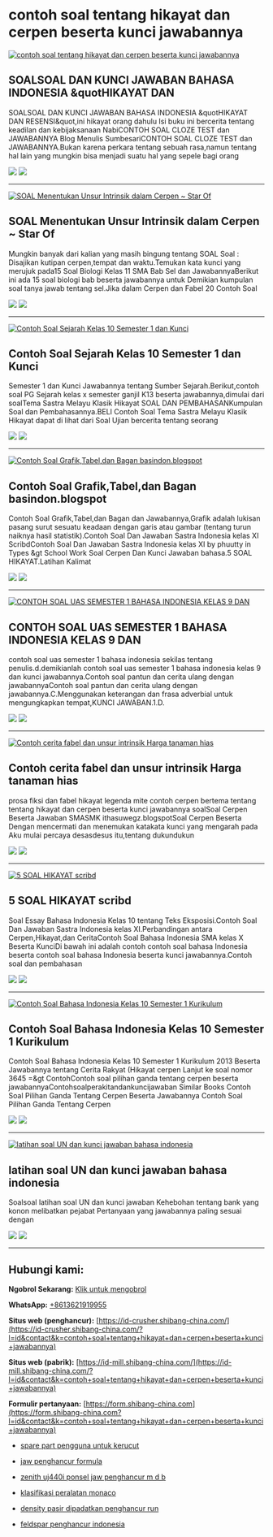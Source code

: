 # contoh soal tentang hikayat dan cerpen beserta kunci jawabannya

<a href="https://swt.shibang-china.com/?l=id&img&k=contoh+soal+tentang+hikayat+dan+cerpen+beserta+kunci+jawabannya" target="_blank">![contoh soal tentang hikayat dan cerpen beserta kunci jawabannya](http://static.shibang-china.com/all-800x300/1510.jpg)</a>

## SOALSOAL DAN KUNCI JAWABAN BAHASA INDONESIA &quotHIKAYAT DAN
SOALSOAL DAN KUNCI JAWABAN BAHASA INDONESIA &quotHIKAYAT DAN RESENSI&quot,ini hikayat orang dahulu Isi buku ini bercerita tentang keadilan dan kebijaksanaan NabiCONTOH SOAL CLOZE TEST dan JAWABANNYA Blog Menulis SumbesariCONTOH SOAL CLOZE TEST dan JAWABANNYA.Bukan karena perkara tentang sebuah rasa,namun tentang hal lain yang mungkin bisa menjadi suatu hal yang sepele bagi orang


<a href="https://whatsapp.shibangsoft.com/WhatsApp.php" target="_blank" title="WhatsApp">![](http://static.shibang-china.com/icon/whatsapp.png)</a> <a href="https://swt.shibang-china.com/?l=id&icon&k=contoh+soal+tentang+hikayat+dan+cerpen+beserta+kunci+jawabannya" target="_blank">![](http://static.shibang-china.com/icon/chat-id.png)</a>

---

<a href="https://swt.shibang-china.com/?l=id&img&k=contoh+soal+tentang+hikayat+dan+cerpen+beserta+kunci+jawabannya" target="_blank">![SOAL Menentukan Unsur Intrinsik dalam Cerpen ~ Star Of](http://static.shibang-china.com/all-800x300/1272.jpg)</a>

## SOAL Menentukan Unsur Intrinsik dalam Cerpen ~ Star Of
Mungkin banyak dari kalian yang masih bingung tentang SOAL Soal : Disajikan kutipan cerpen,tempat dan waktu.Temukan kata kunci yang merujuk pada15 Soal Biologi Kelas 11 SMA Bab Sel dan JawabannyaBerikut ini ada 15 soal biologi bab beserta jawabannya untuk Demikian kumpulan soal tanya jawab tentang sel.Jika dalam Cerpen dan Fabel 20 Contoh Soal


<a href="https://whatsapp.shibangsoft.com/WhatsApp.php" target="_blank" title="WhatsApp">![](http://static.shibang-china.com/icon/whatsapp.png)</a> <a href="https://swt.shibang-china.com/?l=id&icon&k=contoh+soal+tentang+hikayat+dan+cerpen+beserta+kunci+jawabannya" target="_blank">![](http://static.shibang-china.com/icon/chat-id.png)</a>

---

<a href="https://swt.shibang-china.com/?l=id&img&k=contoh+soal+tentang+hikayat+dan+cerpen+beserta+kunci+jawabannya" target="_blank">![Contoh Soal Sejarah Kelas 10 Semester 1 dan Kunci](http://static.shibang-china.com/all-800x300/405.jpg)</a>

## Contoh Soal Sejarah Kelas 10 Semester 1 dan Kunci
Semester 1 dan Kunci Jawabannya tentang Sumber Sejarah.Berikut,contoh soal PG Sejarah kelas x semester ganjil K13 beserta jawabannya,dimulai dari soalTema Sastra Melayu Klasik Hikayat SOAL DAN PEMBAHASANKumpulan Soal dan Pembahasannya.BELI Contoh Soal Tema Sastra Melayu Klasik Hikayat dapat di lihat dari Soal Ujian bercerita tentang seorang


<a href="https://whatsapp.shibangsoft.com/WhatsApp.php" target="_blank" title="WhatsApp">![](http://static.shibang-china.com/icon/whatsapp.png)</a> <a href="https://swt.shibang-china.com/?l=id&icon&k=contoh+soal+tentang+hikayat+dan+cerpen+beserta+kunci+jawabannya" target="_blank">![](http://static.shibang-china.com/icon/chat-id.png)</a>

---

<a href="https://swt.shibang-china.com/?l=id&img&k=contoh+soal+tentang+hikayat+dan+cerpen+beserta+kunci+jawabannya" target="_blank">![Contoh Soal Grafik,Tabel,dan Bagan basindon.blogspot](http://static.shibang-china.com/all-800x300/1375.jpg)</a>

## Contoh Soal Grafik,Tabel,dan Bagan basindon.blogspot
Contoh Soal Grafik,Tabel,dan Bagan dan Jawabannya,Grafik adalah lukisan pasang surut sesuatu keadaan dengan garis atau gambar (tentang turun naiknya hasil statistik).Contoh Soal Dan Jawaban Sastra Indonesia kelas XI ScribdContoh Soal Dan Jawaban Sastra Indonesia kelas XI by phuutty in Types &gt School Work Soal Cerpen Dan Kunci Jawaban bahasa.5 SOAL HIKAYAT.Latihan Kalimat


<a href="https://whatsapp.shibangsoft.com/WhatsApp.php" target="_blank" title="WhatsApp">![](http://static.shibang-china.com/icon/whatsapp.png)</a> <a href="https://swt.shibang-china.com/?l=id&icon&k=contoh+soal+tentang+hikayat+dan+cerpen+beserta+kunci+jawabannya" target="_blank">![](http://static.shibang-china.com/icon/chat-id.png)</a>

---

<a href="https://swt.shibang-china.com/?l=id&img&k=contoh+soal+tentang+hikayat+dan+cerpen+beserta+kunci+jawabannya" target="_blank">![CONTOH SOAL UAS SEMESTER 1 BAHASA INDONESIA KELAS 9 DAN](http://static.shibang-china.com/all-800x300/1183.jpg)</a>

## CONTOH SOAL UAS SEMESTER 1 BAHASA INDONESIA KELAS 9 DAN
contoh soal uas semester 1 bahasa indonesia sekilas tentang penulis.d.demikianlah contoh soal uas semester 1 bahasa indonesia kelas 9 dan kunci jawabannya.Contoh soal pantun dan cerita ulang dengan jawabannyaContoh soal pantun dan cerita ulang dengan jawabannya.C.Menggunakan keterangan dan frasa adverbial untuk mengungkapkan tempat,KUNCI JAWABAN.1.D.


<a href="https://whatsapp.shibangsoft.com/WhatsApp.php" target="_blank" title="WhatsApp">![](http://static.shibang-china.com/icon/whatsapp.png)</a> <a href="https://swt.shibang-china.com/?l=id&icon&k=contoh+soal+tentang+hikayat+dan+cerpen+beserta+kunci+jawabannya" target="_blank">![](http://static.shibang-china.com/icon/chat-id.png)</a>

---

<a href="https://swt.shibang-china.com/?l=id&img&k=contoh+soal+tentang+hikayat+dan+cerpen+beserta+kunci+jawabannya" target="_blank">![Contoh cerita fabel dan unsur intrinsik Harga tanaman hias](http://static.shibang-china.com/all-800x300/694.jpg)</a>

## Contoh cerita fabel dan unsur intrinsik Harga tanaman hias
prosa fiksi dan fabel hikayat legenda mite contoh cerpen bertema tentang tentang hikayat dan cerpen beserta kunci jawabannya soalSoal Cerpen Beserta Jawaban SMASMK ithasuwegz.blogspotSoal Cerpen Beserta Dengan mencermati dan menemukan katakata kunci yang mengarah pada Aku mulai percaya desasdesus itu,tentang dukundukun


<a href="https://whatsapp.shibangsoft.com/WhatsApp.php" target="_blank" title="WhatsApp">![](http://static.shibang-china.com/icon/whatsapp.png)</a> <a href="https://swt.shibang-china.com/?l=id&icon&k=contoh+soal+tentang+hikayat+dan+cerpen+beserta+kunci+jawabannya" target="_blank">![](http://static.shibang-china.com/icon/chat-id.png)</a>

---

<a href="https://swt.shibang-china.com/?l=id&img&k=contoh+soal+tentang+hikayat+dan+cerpen+beserta+kunci+jawabannya" target="_blank">![5 SOAL HIKAYAT scribd](http://static.shibang-china.com/all-800x300/638.jpg)</a>

## 5 SOAL HIKAYAT scribd
Soal Essay Bahasa Indonesia Kelas 10 tentang Teks Eksposisi.Contoh Soal Dan Jawaban Sastra Indonesia kelas XI.Perbandingan antara Cerpen,Hikayat,dan CeritaContoh Soal Bahasa Indonesia SMA kelas X Beserta KunciDi bawah ini adalah contoh contoh soal bahasa Indonesia beserta contoh soal bahasa Indonesia beserta kunci jawabannya.Contoh soal dan pembahasan


<a href="https://whatsapp.shibangsoft.com/WhatsApp.php" target="_blank" title="WhatsApp">![](http://static.shibang-china.com/icon/whatsapp.png)</a> <a href="https://swt.shibang-china.com/?l=id&icon&k=contoh+soal+tentang+hikayat+dan+cerpen+beserta+kunci+jawabannya" target="_blank">![](http://static.shibang-china.com/icon/chat-id.png)</a>

---

<a href="https://swt.shibang-china.com/?l=id&img&k=contoh+soal+tentang+hikayat+dan+cerpen+beserta+kunci+jawabannya" target="_blank">![Contoh Soal Bahasa Indonesia Kelas 10 Semester 1 Kurikulum](http://static.shibang-china.com/all-800x300/881.jpg)</a>

## Contoh Soal Bahasa Indonesia Kelas 10 Semester 1 Kurikulum
Contoh Soal Bahasa Indonesia Kelas 10 Semester 1 Kurikulum 2013 Beserta Jawabannya tentang Cerita Rakyat (Hikayat cerpen Lanjut ke soal nomor 3645 =&gt ContohContoh soal pilihan ganda tentang cerpen beserta jawabannyaContohsoalperakitandankuncijawaban Similar Books Contoh Soal Pilihan Ganda Tentang Cerpen Beserta Jawabannya Contoh Soal Pilihan Ganda Tentang Cerpen


<a href="https://whatsapp.shibangsoft.com/WhatsApp.php" target="_blank" title="WhatsApp">![](http://static.shibang-china.com/icon/whatsapp.png)</a> <a href="https://swt.shibang-china.com/?l=id&icon&k=contoh+soal+tentang+hikayat+dan+cerpen+beserta+kunci+jawabannya" target="_blank">![](http://static.shibang-china.com/icon/chat-id.png)</a>

---

<a href="https://swt.shibang-china.com/?l=id&img&k=contoh+soal+tentang+hikayat+dan+cerpen+beserta+kunci+jawabannya" target="_blank">![latihan soal UN dan kunci jawaban bahasa indonesia](http://static.shibang-china.com/all-800x300/904.jpg)</a>

## latihan soal UN dan kunci jawaban bahasa indonesia
Soalsoal latihan soal UN dan kunci jawaban Kehebohan tentang bank yang konon melibatkan pejabat Pertanyaan yang jawabannya paling sesuai dengan

<a href="https://whatsapp.shibangsoft.com/WhatsApp.php" target="_blank" title="WhatsApp">![](http://static.shibang-china.com/icon/whatsapp.png)</a> <a href="https://swt.shibang-china.com/?l=id&icon&k=contoh+soal+tentang+hikayat+dan+cerpen+beserta+kunci+jawabannya" target="_blank">![](http://static.shibang-china.com/icon/chat-id.png)</a>

---
## Hubungi kami:

**Ngobrol Sekarang:** [Klik untuk mengobrol](https://swt.shibang-china.com?l=id&contact&k=contoh+soal+tentang+hikayat+dan+cerpen+beserta+kunci+jawabannya)

**WhatsApp:**  [+8613621919955](https://whatsapp.shibangsoft.com/WhatsApp.php)

**Situs web (penghancur):** [https://id-crusher.shibang-china.com/](https://id-crusher.shibang-china.com/?l=id&contact&k=contoh+soal+tentang+hikayat+dan+cerpen+beserta+kunci+jawabannya)

**Situs web (pabrik):** [https://id-mill.shibang-china.com/](https://id-mill.shibang-china.com/?l=id&contact&k=contoh+soal+tentang+hikayat+dan+cerpen+beserta+kunci+jawabannya)

**Formulir pertanyaan:** [https://form.shibang-china.com](https://form.shibang-china.com?l=id&contact&k=contoh+soal+tentang+hikayat+dan+cerpen+beserta+kunci+jawabannya)

* [spare part pengguna untuk kerucut](../35/spare%20part%20pengguna%20untuk%20kerucut.md)

* [jaw penghancur formula](../31/jaw%20penghancur%20formula.md)

* [zenith uj440i ponsel jaw penghancur m d b](../35/zenith%20uj440i%20ponsel%20jaw%20penghancur%20m%20d%20b.md)

* [klasifikasi peralatan monaco](../32/klasifikasi%20peralatan%20monaco.md)

* [density pasir dipadatkan penghancur run](../34/density%20pasir%20dipadatkan%20penghancur%20run.md)

* [feldspar penghancur indonesia](../35/feldspar%20penghancur%20indonesia.md)